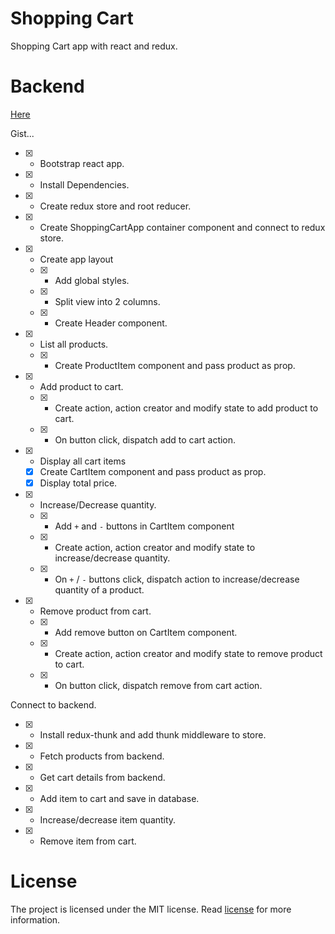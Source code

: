 # Shopping Cart

Shopping Cart app with react and redux.

# Backend

[Here](https://github.com/pratikmane1299/shopping-cart-api)

Gist...

* [x] - Bootstrap react app.
* [x] - Install Dependencies.
* [x] - Create redux store and root reducer.
* [x] - Create ShoppingCartApp container component and connect to redux store.
* [x] - Create app layout
  * [x] - Add global styles.
  * [x] - Split view into 2 columns.
  * [x] - Create Header component.
* [x] - List all products.
  * [x] - Create ProductItem component and pass product as prop.
* [x] - Add product to cart.
  * [x] - Create action, action creator and modify state to add product to cart.
  * [x] - On button click, dispatch add to cart action.
* [x] - Display all cart items
  * [x] Create CartItem component and pass product as prop.
  * [x] Display total price.
* [x] - Increase/Decrease quantity.
  * [x] - Add <code>+</code> and <code>-</code> buttons in CartItem component
  * [x] - Create action, action creator and modify state to increase/decrease quantity.
  * [x] - On <code>+</code> / <code>-</code> buttons click, dispatch action to increase/decrease quantity of a product.
* [x] - Remove product from cart.
  * [x] - Add remove button on CartItem component.
  * [x] - Create action, action creator and modify state to remove product to cart.
  * [x] - On button click, dispatch remove from cart action.

Connect to backend.

* [x] - Install redux-thunk and add thunk middleware to store.
* [x] - Fetch products from backend.
* [x] - Get cart details from backend.
* [x] - Add item to cart and save in database.
* [x] - Increase/decrease item quantity.
* [x] - Remove item from cart.

# License

The project is licensed under the MIT license. Read [license](./LICENSE) for more information.